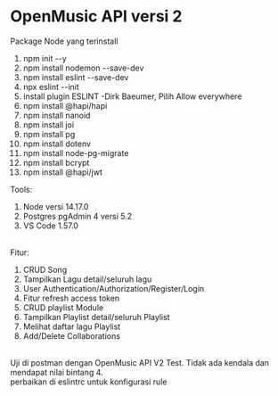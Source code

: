 # OpenMusic API versi 2

Package Node yang terinstall<br>
1. npm init --y 
2. npm install nodemon --save-dev
3. npm install eslint --save-dev
4. npx eslint --init
5. install plugin ESLINT -Dirk Baeumer, Pilih Allow everywhere
6. npm install @hapi/hapi
7. npm install nanoid
8. npm install joi
9. npm install pg
10. npm install dotenv
11. npm install node-pg-migrate
12. npm install bcrypt 
13. npm install @hapi/jwt<br>

Tools:<br>
1. Node versi 14.17.0<br>
2. Postgres pgAdmin 4 versi 5.2<br>
3. VS Code 1.57.0<br>

<br>Fitur:<br>
1. CRUD Song
2. Tampilkan Lagu detail/seluruh lagu
3. User Authentication/Authorization/Register/Login
4. Fitur refresh access token
5. CRUD playlist Module
6. Tampilkan Playlist detail/seluruh Playlist
7. Melihat daftar lagu Playlist
8. Add/Delete Collaborations

<br>
Uji di postman dengan OpenMusic API V2 Test. Tidak ada kendala dan mendapat nilai bintang 4.
<Br>perbaikan di eslintrc untuk konfigurasi rule
